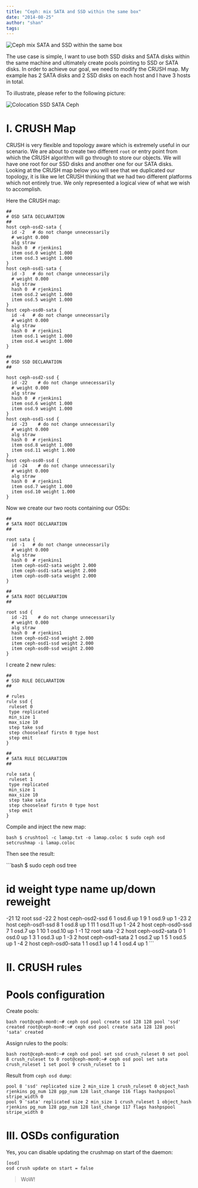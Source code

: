 ```yaml
---
title: "Ceph: mix SATA and SSD within the same box"
date: "2014-08-25"
author: "shan"
tags: 
---
```


![](images/ceph-mix-sata-ssd-disks-same-box.jpg "Ceph mix SATA and SSD within the same box")

The use case is simple, I want to use both SSD disks and SATA disks within the same machine and ultimately create pools pointing to SSD or SATA disks. In order to achieve our goal, we need to modify the CRUSH map. My example has 2 SATA disks and 2 SSD disks on each host and I have 3 hosts in total.

  

To illustrate, please refer to the following picture:

![](images/colocation-ssd-sata.png "Colocation SSD SATA Ceph")

  

# I. CRUSH Map

CRUSH is very flexible and topology aware which is extremely useful in our scenario. We are about to create two different `root` or entry point from which the CRUSH algorithm will go through to store our objects. We will have one root for our SSD disks and another one for our SATA disks. Looking at the CRUSH map below you will see that we duplicated our topology, it is like we let CRUSH thinking that we had two different platforms which not entirely true. We only represented a logical view of what we wish to accomplish.

Here the CRUSH map:

```
##
# OSD SATA DECLARATION
##
host ceph-osd2-sata {
  id -2   # do not change unnecessarily
  # weight 0.000
  alg straw
  hash 0  # rjenkins1
  item osd.0 weight 1.000
  item osd.3 weight 1.000
}
host ceph-osd1-sata {
  id -3   # do not change unnecessarily
  # weight 0.000
  alg straw
  hash 0  # rjenkins1
  item osd.2 weight 1.000
  item osd.5 weight 1.000
}
host ceph-osd0-sata {
  id -4   # do not change unnecessarily
  # weight 0.000
  alg straw
  hash 0  # rjenkins1
  item osd.1 weight 1.000
  item osd.4 weight 1.000
}

##
# OSD SSD DECLARATION
##

host ceph-osd2-ssd {
  id -22    # do not change unnecessarily
  # weight 0.000
  alg straw
  hash 0  # rjenkins1
  item osd.6 weight 1.000
  item osd.9 weight 1.000
}
host ceph-osd1-ssd {
  id -23    # do not change unnecessarily
  # weight 0.000
  alg straw
  hash 0  # rjenkins1
  item osd.8 weight 1.000
  item osd.11 weight 1.000
}
host ceph-osd0-ssd {
  id -24    # do not change unnecessarily
  # weight 0.000
  alg straw
  hash 0  # rjenkins1
  item osd.7 weight 1.000
  item osd.10 weight 1.000
}
```

Now we create our two roots containing our OSDs:

```
##
# SATA ROOT DECLARATION
##

root sata {
  id -1   # do not change unnecessarily
  # weight 0.000
  alg straw
  hash 0  # rjenkins1
  item ceph-osd2-sata weight 2.000
  item ceph-osd1-sata weight 2.000
  item ceph-osd0-sata weight 2.000
}

##
# SATA ROOT DECLARATION
##

root ssd {
  id -21    # do not change unnecessarily
  # weight 0.000
  alg straw
  hash 0  # rjenkins1
  item ceph-osd2-ssd weight 2.000
  item ceph-osd1-ssd weight 2.000
  item ceph-osd0-ssd weight 2.000
}
```

I create 2 new rules:

```
##
# SSD RULE DECLARATION
##

# rules
rule ssd {
 ruleset 0
 type replicated
 min_size 1
 max_size 10
 step take ssd
 step chooseleaf firstn 0 type host
 step emit
}

##
# SATA RULE DECLARATION
##

rule sata {
 ruleset 1
 type replicated
 min_size 1
 max_size 10
 step take sata
 step chooseleaf firstn 0 type host
 step emit
}
```

Compile and inject the new map:

`bash $ crushtool -c lamap.txt -o lamap.coloc $ sudo ceph osd setcrushmap -i lamap.coloc`

Then see the result:

\`\`\`bash $ sudo ceph osd tree

# id weight type name up/down reweight

\-21 12 root ssd -22 2 host ceph-osd2-ssd 6 1 osd.6 up 1 9 1 osd.9 up 1 -23 2 host ceph-osd1-ssd 8 1 osd.8 up 1 11 1 osd.11 up 1 -24 2 host ceph-osd0-ssd 7 1 osd.7 up 1 10 1 osd.10 up 1 -1 12 root sata -2 2 host ceph-osd2-sata 0 1 osd.0 up 1 3 1 osd.3 up 1 -3 2 host ceph-osd1-sata 2 1 osd.2 up 1 5 1 osd.5 up 1 -4 2 host ceph-osd0-sata 1 1 osd.1 up 1 4 1 osd.4 up 1 \`\`\`

  

# II. CRUSH rules

  

# Pools configuration

Create pools:

`bash root@ceph-mon0:~# ceph osd pool create ssd 128 128 pool 'ssd' created root@ceph-mon0:~# ceph osd pool create sata 128 128 pool 'sata' created`

Assign rules to the pools:

`bash root@ceph-mon0:~# ceph osd pool set ssd crush_ruleset 0 set pool 8 crush_ruleset to 0 root@ceph-mon0:~# ceph osd pool set sata crush_ruleset 1 set pool 9 crush_ruleset to 1`

Result from `ceph osd dump`:

```
pool 8 'ssd' replicated size 2 min_size 1 crush_ruleset 0 object_hash rjenkins pg_num 128 pgp_num 128 last_change 116 flags hashpspool stripe_width 0
pool 9 'sata' replicated size 2 min_size 1 crush_ruleset 1 object_hash rjenkins pg_num 128 pgp_num 128 last_change 117 flags hashpspool stripe_width 0
```

  

# III. OSDs configuration

Yes, you can disable updating the crushmap on start of the daemon:

```
[osd]
osd crush update on start = false
```

  

> WoW!
